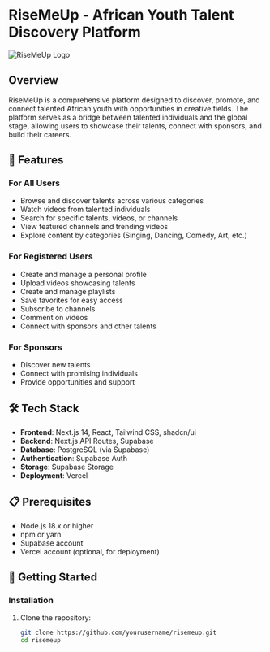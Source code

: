 # RiseMeUp - African Youth Talent Discovery Platform

![RiseMeUp Logo](public/logo.png)

## Overview

RiseMeUp is a comprehensive platform designed to discover, promote, and connect talented African youth with opportunities in creative fields. The platform serves as a bridge between talented individuals and the global stage, allowing users to showcase their talents, connect with sponsors, and build their careers.

## 🌟 Features

### For All Users
- Browse and discover talents across various categories
- Watch videos from talented individuals
- Search for specific talents, videos, or channels
- View featured channels and trending videos
- Explore content by categories (Singing, Dancing, Comedy, Art, etc.)

### For Registered Users
- Create and manage a personal profile
- Upload videos showcasing talents
- Create and manage playlists
- Save favorites for easy access
- Subscribe to channels
- Comment on videos
- Connect with sponsors and other talents

### For Sponsors
- Discover new talents
- Connect with promising individuals
- Provide opportunities and support

## 🛠️ Tech Stack

- **Frontend**: Next.js 14, React, Tailwind CSS, shadcn/ui
- **Backend**: Next.js API Routes, Supabase
- **Database**: PostgreSQL (via Supabase)
- **Authentication**: Supabase Auth
- **Storage**: Supabase Storage
- **Deployment**: Vercel

## 📋 Prerequisites

- Node.js 18.x or higher
- npm or yarn
- Supabase account
- Vercel account (optional, for deployment)

## 🚀 Getting Started

### Installation

1. Clone the repository:
   ```bash
   git clone https://github.com/yourusername/risemeup.git
   cd risemeup
